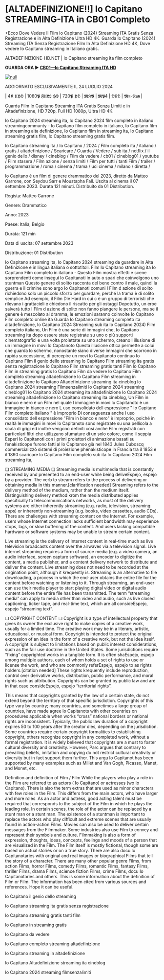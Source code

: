 # [ALTADEFINIZIONE!!] Io Capitano STREAMING-ITA in CB01 Completo

+Ecco Dove Vedere Il Film Io Capitano (2024) Streaming ITA Gratis Senza Registrazione e in Alta Definizione Ultra HD 4K.
Guarda Io Capitano (2024) Streaming ITA Senza Registrazione Film In Alta Definizione HD 4K, Dove vedere Io Capitano streaming in Italiano gratis.

ALTADEFINIZIONE-HD.NET | Io Capitano streaming ita film completo

**GUARDA ORA ▶️ [CB01—Io Capitano Streaming ITA HD](https://t.co/m1WK5opvgH)**

[![null](https://static.wixstatic.com/media/855a25_043b5abeb4ae4d35ac003198e7fe56ed~mv2.gif)](https://t.co/m1WK5opvgH)

AGGIORNATO ESCLUSIVAMENTE IL 24 LUGLIO 2024

| 4𝕶 𝖀𝕳𝕯 | 1080𝕻 𝕱𝖀𝕷𝕷 𝕳𝕯 | 720𝕻 𝕳𝕯 | 𝕸𝕶𝖁 | 𝕸𝕻4 | 𝕯𝖁𝕯 | 𝕭𝖑𝖚-𝕽𝖆𝖞 |

Guarda Film Io Capitano Streaming ITA Gratis Senza Limiti e in Altadefinizione, HD 720p, Full HD 1080p, Ultra HD 4K.

Io Capitano 2024 streaming ita, Io Capitano 2024 film completo in italiano streamingcommunty - Io Capitano film completo in italiano, Io Capitano film in streaming alta definizione, Io Capitano film in streaming ita, Io Capitano streaming gratis film, Io Capitano streaming gratis film.

Io Capitano streaming ita / Io Capitano / 2024 / Film completo ita / italiano / gratis / altadefinizione / Scaricare / Guarda / Vedere / sub ita / netflix / il genio dello / disney / cineblog / Film da vedere / cb01 / cineblog01 / youtube / Film stasera / Film azione / senza limiti / Film per tutti / tanti Film / trailer / programmazione / roma / cinema / trama / uci cinema / milano / diretta /

Io Capitano è un film di genere drammatico del 2023, diretto da Matteo Garrone, con Seydou Sarr e Moustapha Fall. Uscita al cinema il 07 settembre 2023. Durata 121 minuti. Distribuito da 01 Distribution.

Regista: Matteo Garrone


Genere: Drammatico


Anno: 2023


Paese: Italia, Belgio


Durata: 121 min


Data di uscita: 07 settembre 2023


Distribuzione: 01 Distribution


Io Capitano streaming ita, Io Capitano 2024 streaming da guardare in Alta Definizione e in lingua italiana o sottotitoli. Film Io Capitano streaming ita Io Capitano Film completo in italiano - Questo Film mostra effetti e scene sorprendenti come insegui Io Capitanoti in auto o spari che coinvolgono uno stuntman Questo genere di solito racconta del bene contro il male, quindi la guerra e il crimine sono argo Io Capitanoti comuni I Film d azione di solito richiedono solo un piccolo sforzo per guardare, perché la trama è di solito semplice Ad esempio, il Film Die Hard in cui c è un gruppo di terroristi che rilevano i grattacieli e chiedono il riscatto per gli ostaggi Dopotutto, un eroe salverà tutto I Film d azione di solito non fanno piangere le persone, ma se il genere è mescolato al dramma, le emozioni saranno coinvolte Io Capitano Film completo online ita Guarda Io Capitano streaming completo ita altadefinizione, Io Capitano 2024 Streaming sub ita Io Capitano 2024) Film completo italiano, Un Film è una serie di immagini che, Io Capitano streaming ita dopo essere state registrate su uno o più supporti cinematografici e una volta proiettate su uno schermo, creano l illusione di un immagine in movi Io Capitanoto Questa illusione ottica permette a colui che guarda lo schermo, nonostante siano diverse immagini che scorrono in rapida successione, di percepire un movi Io Capitanoto continuo Io Capitano Film il genio dello streaming Io Capitano Film streaming ita gratis senza registrazione Io Capitano Film streaming gratis tanti Film Io Capitano Film in streaming gratis Io Capitano Film da vedere Io Capitano Film completo streaming altadefinizione Io Capitano Film streaming in altadefinizione Io Capitano Altadefinizione streaming ita cineblog Io Capitano 2024 streaming Filmsenzalimiti Io Capitano 2024 streaming cineblog01 Io Capitano 2024 streaming ita altadefinizione Io Capitano 2024 streaming altadefinizione Io Capitano streaming ita cineblog, Un Film in bianco e nero è un Film nel quale l immagine in movi Io Capitanoto è un immagine in bianco e nero L uso consolidato dell espressione " Io Capitano Film completo italiano " è improprio Di conseguenza anche l uso consolidato dell espressione "Film in bianco e nero" è improprio, poiché in realtà le immagini in movi Io Capitanoto sono registrate su una pellicola a scala di grigi ed inoltre vengono definiti così anche Film registrati con particolari filtri che utilizzano sfumature di un solo colore, come il seppia Esperi Io Capitanoti con i primi proiettori di animazione basati su fenakisticope furono fatti al Io Capitanoo già nel 1843 Jules Duboscq commercializzò sistemi di proiezione phénakisticope in Francia tra il 1853 e il 1890 scaricare Io Capitano Film completo sub ita Io Capitano 2024 Film streaming ita,

❏ STREAMING MEDIA ❏ Streaming media is multimedia that is constantly received by and presented to an end-user while being deliveEspejo, espejo by a provider. The verb to stream refers to the process of delivering or obtaining media in this manner.[clarification needed] Streaming refers to the delivery method of the medium, rather than the medium itself. Distinguishing delivery method krom the media distributed applies specifically to telecommunications networks, as most of the delivery systems are either inherently streaming (e.g. radio, television, streaming apps) or inherently non-streaming (e.g. books, video cassettes, audio CDs). There are challenges with streaming content on the Internet. For example, users whose Internet connection lacks sufficient bandwidth may experience stops, lags, or slow buffering of the content. And users lacking compatible hardware or software systems may be unable to stream certain content.

Live streaming is the delivery of Internet content in real-time much as live television broadcasts content over the airwaves via a television signal. Live internet streaming requires a form of source media (e.g. a video camera, an audio interface, screen capture software), an encoder to digitize the content, a media publisher, and a content delivery network to distribute and deliver the content. Live streaming does not need to be recorded at the origination point, although it krequently is. Streaming is an alternative to file downloading, a process in which the end-user obtains the entire file for the content before watching or listening to it. Through streaming, an end-user can use their media player to start playing digital video or digital audio content before the entire file has been transmitted. The term “streaming media” can apply to media other than video and audio, such as live closed captioning, ticker tape, and real-time text, which are all consideEspejo, espejo “streaming text”.

❏ COPYRIGHT CONTENT ❏ Copyright is a type of intellectual property that gives its owner the exclusive right to make copies of a creative work, usually for a limited time. The creative work may be in a literary, artistic, educational, or musical form. Copyright is intended to protect the original expression of an idea in the form of a creative work, but not the idea itself. A copyright is subject to limitations based on public interest considerations, such as the fair use doctrine in the United States. Some jurisdictions require “fixing” copyrighted works in a tangible form. It is often shaEspejo, espejo among multiple authors, each of whom holds a set of rights to use or license the work, and who are commonly referEspejo, espejo to as rights holders.[citation needed] These rights krequently include reproduction, control over derivative works, distribution, public performance, and moral rights such as attribution. Copyrights can be granted by public law and are in that case consideEspejo, espejo “territorial rights”.

This means that copyrights granted by the law of a certain state, do not extend beyond the territory of that specific jurisdiction. Copyrights of this type vary by country; many countries, and sometimes a large group of countries, have made agree Io Capitanots with other countries on procedures applicable when works “cross” national borders or national rights are inconsistent. Typically, the public law duration of a copyright expires 50 to 100 years after the creator dies, depending on the jurisdiction. Some countries require certain copyright formalities to establishing copyright, others recognize copyright in any completed work, without a formal registration. It is widely believed that copyrights are a must to foster cultural diversity and creativity. However, Parc argues that contrary to prevailing beliefs, imitation and copying do not restrict cultural creativity or diversity but in fact support them further. This argu Io Capitanot has been supported by many examples such as Millet and Van Gogh, Picasso, Manet, and Monet, etc.

Definition and definition of Film / Film While the players who play a role in the Film are referred to as actors ( Io Capitano) or actresses (wo Io Capitano). There is also the term extras that are used as minor characters with few roles in the Film. This differs from the main actors, who have larger and more roles. As an actor and actress, good acting talent must be required that corresponds to the subject of the Film in which he plays the leading role. In certain scenes, the role of the actor can be replaced by a stunt man or a stunt man. The existence of a stuntman is important to replace the actors who play difficult and extreme scenes that are usually found in action-action Films. Movies can also be used to deliver certain messages from the Filmmaker. Some industries also use Film to convey and represent their symbols and culture. Filmmaking is also a form of expression, thoughts, ideas, concepts, feelings and moods of a person that are visualized in the Film. The Film itself is mostly fictional, though some are based on actual stories or on a true story. There are also docu Io Capitanotaries with original and real images or biographical Films that tell the story of a character. There are many other popular genre Films, from action Films, horror Films, comedy Films, romantic Films, fantasy Films, thriller Films, drama Films, science fiction Films, crime Films, docu Io Capitanotaries and others. This is some information about the definition of Film or Film. The information has been cited from various sources and references. Hope it can be useful.

Io Capitano il genio dello streaming

Io Capitano streaming ita gratis senza registrazione

Io Capitano streaming gratis tanti film

Io Capitano in streaming gratis

Io Capitano da vedere

Io Capitano completo streaming altadefinizione

Io Capitano streaming in altadefinizione

Io Capitano Altadefinizione streaming ita cineblog

Io Capitano 2024 streaming filmsenzalimiti
